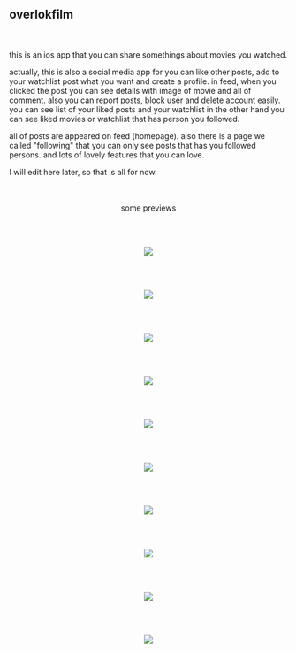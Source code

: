 <br> <br>
## overlokfilm

<br> <br>  this is an ios app that you can share somethings about movies you watched. <br> 

actually, this is also a social media app for you can like other posts, add to your watchlist post what you want and create a profile. in feed, when you clicked the post you can see details with image of movie and all of comment. also you can report posts, block user and delete account easily. you can see list of your liked posts and your watchlist in the other hand you can see liked movies or watchlist that has person you followed. <br>

all of posts are appeared on feed (homepage). also there is a page we called "following" that you can only see posts that has you followed persons. and lots of lovely features that you can love. <br>


I will edit here later, so that is all for now. <br><br><br>


<p align="center"> some previews </p> 

<br><br>

<p align="center">
 <img src="https://user-images.githubusercontent.com/6243566/212739040-a63d7916-d390-429b-8cda-67d32ceb8a12.png">
</p>
<br> <br>
<p align="center">
 <img src="https://user-images.githubusercontent.com/6243566/212741689-40c6c4a4-238e-4d40-8030-31e8c90fbf54.png">
</p>
<br> <br>
<p align="center">
 <img src="https://user-images.githubusercontent.com/6243566/212742517-21f6afaa-4377-48d5-954d-524bcbcc8af0.png">
</p>
<br> <br>
<p align="center">
 <img src="https://user-images.githubusercontent.com/6243566/212742347-0f4dba0e-ad24-4e65-8e60-b07448cb7ffe.png">
</p>
<br> <br>
<p align="center">
 <img src="https://user-images.githubusercontent.com/6243566/212742562-1a3dba62-f462-4128-b496-7505eed5b947.png">
</p>
<br> <br>
<p align="center">
 <img src="https://user-images.githubusercontent.com/6243566/212742608-5647c4ef-17ef-4f71-8bab-823635d581a1.png">
</p>
<br> <br>
<p align="center">
 <img src="https://user-images.githubusercontent.com/6243566/212742893-8d774c46-33f8-44db-ad60-6cc210be9b2a.png">
</p>
<br> <br>
<p align="center">
 <img src="https://user-images.githubusercontent.com/6243566/212742937-1194dd65-ce58-4fd7-af1f-3496aedace80.png">
</p>
<br> <br>
<p align="center">
 <img src="https://user-images.githubusercontent.com/6243566/212743057-2838f400-ac7c-4683-90c5-079a709d3adb.png">
</p>
<br> <br>
<p align="center">
 <img src="https://user-images.githubusercontent.com/6243566/212743370-8c4ee804-0cea-4ea5-a6ac-8cb47af68443.png">
</p>

<br> <br> <br>


